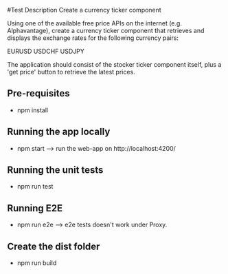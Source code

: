 #Test Description
Create a currency ticker component

Using one of the available free price APIs on the internet (e.g. Alphavantage), create a currency ticker component that retrieves and displays the exchange rates for the following currency pairs:

EURUSD
USDCHF
USDJPY

The application should consist of the stocker ticker component itself, plus a 'get price' button to retrieve the latest prices.

## Pre-requisites
- npm install
## Running the app locally
- npm start --> run the web-app on http://localhost:4200/
## Running the unit tests
- npm run test
## Running E2E
- npm run e2e --> e2e tests doesn't work under Proxy.
## Create the dist folder
- npm run build
